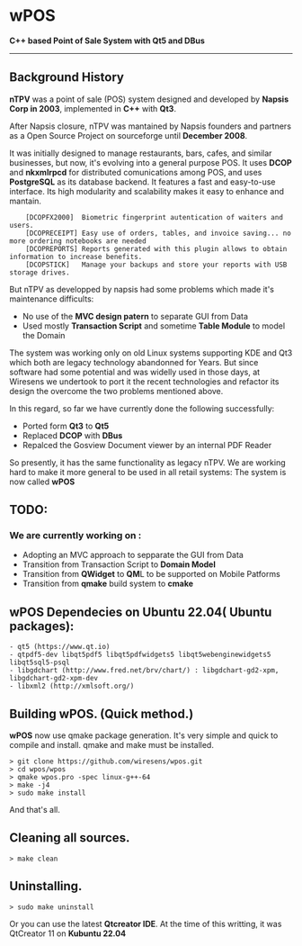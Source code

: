 # wPOS
**C++ based Point of Sale System with Qt5 and DBus**

----------------------------------------------------------------
## Background History

**nTPV** was a point of sale (POS) system designed and developed by **Napsis Corp in 2003**,
implemented in **C++** with **Qt3**.

After Napsis closure, nTPV was mantained by Napsis founders and partners 
as a Open Source Project on sourceforge until **December 2008**.

It was initially designed to manage restaurants, bars, cafes, and similar businesses, 
but now, it's evolving into a general purpose POS. It uses **DCOP** and **nkxmlrpcd** for 
distributed comunications among POS, and uses **PostgreSQL** as its database backend. 
It features a fast and easy-to-use interface. Its high modularity and scalability 
makes it easy to enhance and mantain.

		[DCOPFX2000]  Biometric fingerprint autentication of waiters and users.
	 	[DCOPRECEIPT] Easy use of orders, tables, and invoice saving... no more ordering notebooks are needed
		[DCOPREPORTS] Reports generated with this plugin allows to obtain information to increase benefits.
	 	[DCOPSTICK]   Manage your backups and store your reports with USB storage drives.

But nTPV as developped by napsis had some problems which made it's maintenance difficults:
* No use of the **MVC design patern** to separate GUI from Data
* Used mostly **Transaction Script** and sometime **Table Module** to model the Domain
  
The system was working only on old Linux systems supporting KDE and Qt3 which both are legacy technology abandonned
for Years. But since software had some potential and was widelly used in those days, at Wiresens we undertook 
to port it the recent technologies and refactor its design the overcome the two problems mentioned above.

In this regard, so far we have currently done the following successfully:
* Ported form **Qt3** to **Qt5**
* Replaced **DCOP** with **DBus**
* Repalced the Gosview Document viewer by an internal PDF Reader

So presently, it has the same functionality as legacy nTPV. We are working hard to make it more general
to be used in all retail systems:
The system is now called **wPOS**

## TODO:

### We are currently working on :
* Adopting an MVC approach to sepparate the GUI from Data
* Transition from Transaction Script to **Domain Model**
* Transition from **QWidget** to **QM**L to be supported on Mobile Patforms
* Transition from **qmake** build system  to **cmake**

## wPOS Dependecies on Ubuntu 22.04( Ubuntu packages):

	- qt5 (https://www.qt.io)	
	- qtpdf5-dev libqt5pdf5 libqt5pdfwidgets5 libqt5webenginewidgets5 libqt5sql5-psql
	- libgdchart (http://www.fred.net/brv/chart/) : libgdchart-gd2-xpm, libgdchart-gd2-xpm-dev
	- libxml2 (http://xmlsoft.org/)
	
## Building wPOS.  (Quick method.)

**wPOS** now use qmake package generation. It's very simple and quick to compile and install. 
	qmake and make must be installed.

  	> git clone https://github.com/wiresens/wpos.git
  	> cd wpos/wpos
  	> qmake wpos.pro -spec linux-g++-64
  	> make -j4
  	> sudo make install

And that's all.

## Cleaning all sources.

  	> make clean


## Uninstalling.

	> sudo make uninstall

Or you can use the latest **Qtcreator IDE**. At the time of this writting, it was QtCreator 11 on **Kubuntu 22.04**
